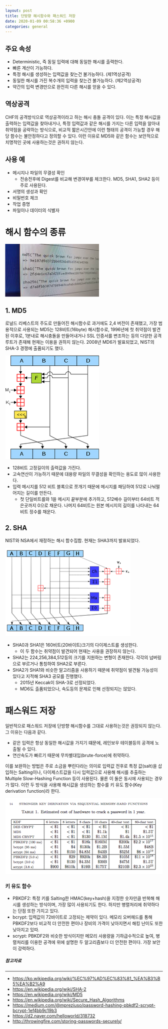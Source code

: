 ```yaml
---
layout: post
title: 단방향 해시함수와 패스워드 저장
date: 2020-01-09 00:58:36 +0900
categories: general
---
```

## 주요 속성
* Deterministic, 즉 동일 입력에 대해 동일한 해시를 출력한다.
* 빠른 계산이 가능하다.
* 특정 해시를 생성하는 입력값을 찾는건 불가능하다. (제1역상공격)
* 동일한 해시를 가진 복수개의 입력을 찾는건 불가능하다. (제2역상공격)
* 약간의 입력 변경만으로 완전히 다른 해시를 얻을 수 있다.

## 역상공격
CHF의 공격방식으로 역상공격이라고 하는 해시 충돌 공격이 있다. 이는 특정 해시값을 출력하는 입력값을 찾아내거나, 특정 입력값과 같은 해시를 가지는 다른 입력을 알아내 취약점을 공략하는 방식으로, 비교적 짧은시간안에 이런 형태의 공격이 가능할 경우 해당 함수는 불안정하다고 정의할 수 있다. 이런 이유로 MD5와 같은 함수는 보안적으로 치명적인 곳에 사용하는것은 권하지 않는다.

## 사용 예
* 메시지나 파일의 무결성 확인
  * 전송전후에 Digest를 비교해 변경여부를 체크한다. MD5, SHA1, SHA2 등이 주로 사용된다.
* 서명의 생성과 확인
* 비밀번호 체크
* 작업 증명
* 파일이나 데이터의 식별자

# 해시 함수의 종류
![](/public/images/2-2020-01-09-cryptographic-hash-function.jpg)

## 1. MD5
로널드 리베스트의 주도로 만들어진 해시함수로 과거에도 2,4 버전이 존재했고, 가장 범용적으로 사용되는 MD5는 128비트(16byte) 해시함수로, 1996년에 첫 취약점이 발견된 이후로, 1분내로 해시충돌을 만들어내거나 SSL 인증서를 변조하는 등의 다양한 공격 루트가 존재해 현재는 이용을 권하지 않는다. 2008년 MD6가 발표되었고, NIST의 SHA-3 경쟁에 출품되기도 했다.

![](/public/images/3-2020-01-09-cryptographic-hash-function.png)

* 128비트 고정길이의 출력값을 가진다.
* 고속연산이 가능하기 때문에 대용량 파일의 무결성을 확인하는 용도로 많이 사용한다.
* 입력 메시지를 512 비트 블록으로 쪼개기 때문에 메시지를 패딩하여 512로 나눠떨어지는 길이를 만든다.
  * 첫 단일비트를와 1을 메시지 끝부분에 추가하고, 512배수 길이부터 64비트 적은곳까지 0으로 채운다. 나머지 64비트는 원본 메시지의 길이를 나타내는 64비트 정수를 채운다.


## 2. SHA
NIST와 NSA에서 재정하는 해시 함수집합. 현재는 SHA3까지 발표되었다.

![](/public/images/4-2020-01-09-cryptographic-hash-function.png)

* SHA0과 SHA1은 160비트(20바이트)크기의 다이제스트를 생성한다.
    * 이 두 함수는 취약점이 발견되어 현재는 사용을 권장하지 않는다.
* SHA2는 224,256,384,512등의 크기를 지원하는 변형이 존재한다. 각각의 넘버링으로 부르거나 통칭하여 SHA2로 부른다.
* SHA2가 SHA1와 비슷한 알고리즘을 사용하기 때문에 취약점이 발견될 가능성이 있다고 지적해 SHA3 공모를 진행했다.
    * 2015년 Keccak이 SHA-3로 선정되었다.
    * MD6도 출품되었으나, 속도등의 문제로 인해 선정되지는 않았다.

# 패스워드 저장
일반적으로 패스워드 저장에 단방향 해시함수를 그대로 사용하는것은 권장되지 않는다. 그 이유는 다음과 같다.
- 같은 입력은 항상 동일한 해시값을 가지기 떄문에, 레인보우 테이블등의 공격에 노출될 수 있다.
- 연산속도가 빠르기 때문에 무차별대입(brute-force)에 취약하다.

이를 보완하는 방법은 주로 소금을 뿌린다라는 의미로 입력값 전후로 특정 값(salt)을 삽입하는 Salting이나, 다이제스트값을 다시 입력값으로 사용해 해시를 추출하는 Multiple Slow-Hashing Function 등이 사용된다. 물론 이 둘은 동시에 사용되는 경우가 많다. 이런 두 방식을 사용해 해시값을 생성하는 함수를 키 유도 함수(Key derivation function)라 한다.

![알고리즘별 비용 추산](/public/images/1-2020-01-09-cryptographic-hash-function.png)

### 키 유도 함수
* PBKDF2: 특정 키를 Salting한 HMAC(key+hash)을 지정한 숫자만큼 반복해 해시를 생성하는 방식이며, 가장 많이 사용되기도 한다. 하지만 병렬처리에 취약하다는 단점 또한 가지고 있다.
* bcrypt: 입력값이 72바이트로 고정되는 제약이 있다. 메모리 오버헤드를 통해 PBKDF2보다 비교적 더 안전한 편이나 장비의 가격이 낮아지면서 해킹 난이도 또한 낮아지고 있따. 
* scrypt: PBKDF2와 비슷한 방식이지만 메모리 사용량을 기하급수적으로 높여, 병렬처리를 이용한 공격에 위에 설명한 두 알고리즘보다 더 안전한 편이다. 가장 보안이 강력하다.

##### 참고자료

---
* <https://ko.wikipedia.org/wiki/%EC%97%AD%EC%83%81_%EA%B3%B5%EA%B2%A9>
* <https://en.wikipedia.org/wiki/SHA-2>
* <https://en.wikipedia.org/wiki/MD5>
* <https://en.wikipedia.org/wiki/Secure_Hash_Algorithms>
* <https://medium.com/@mpreziuso/password-hashing-pbkdf2-scrypt-bcrypt-1ef4bb9c19b3>
* <https://d2.naver.com/helloworld/318732>
* <http://throwingfire.com/storing-passwords-securely/>